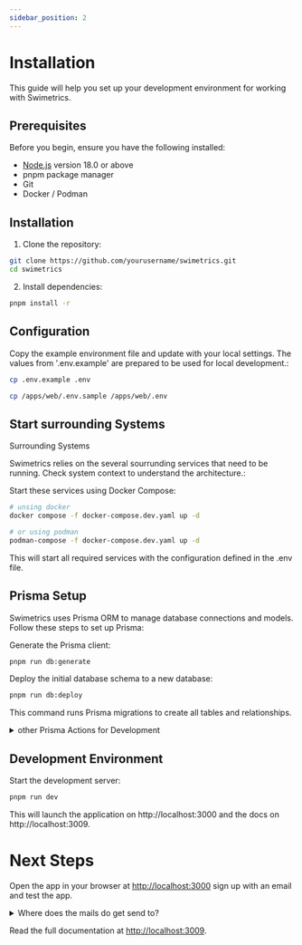 ```yaml
---
sidebar_position: 2
---
```


# Installation

This guide will help you set up your development environment for working with Swimetrics.

## Prerequisites

Before you begin, ensure you have the following installed:

- [Node.js](https://nodejs.org/) version 18.0 or above
- pnpm package manager
- Git
- Docker / Podman

## Installation

1. Clone the repository:

```bash
git clone https://github.com/yourusername/swimetrics.git
cd swimetrics
```

2. Install dependencies:

```bash
pnpm install -r
```

## Configuration

Copy the example environment file and update with your local settings. The values from '.env.example' are prepared to be used for local development.:

```bash
cp .env.example .env

cp /apps/web/.env.sample /apps/web/.env
```

## Start surrounding Systems

Surrounding Systems

Swimetrics relies on the several sourrunding services that need to be running. Check system context to understand the architecture.:

Start these services using Docker Compose:

```bash
# unsing docker 
docker compose -f docker-compose.dev.yaml up -d

# or using podman
podman-compose -f docker-compose.dev.yaml up -d
```

This will start all required services with the configuration defined in the .env file.

## Prisma Setup

Swimetrics uses Prisma ORM to manage database connections and models. Follow these steps to set up Prisma:

Generate the Prisma client:

```bash
pnpm run db:generate
```

Deploy the initial database schema to a new database:

```bash
pnpm run db:deploy
```
This command runs Prisma migrations to create all tables and relationships.

<details>
<summary>other Prisma Actions for Development</summary>

For development, you can use Prisma Studio to view and edit data:

```bash
cd packages/database
npx prisma studio
```

Prisma Studio will open in your browser at http://localhost:5555.
If you make changes to the schema in packages/database/prisma/schema.prisma, you need to:

```bash
# Create a migration
pnpm run db:migrate --name your_migration_name

# Apply the migration and regenerate the client
pnpm run db:deploy
```

</details>

## Development Environment

Start the development server:

```bash
pnpm run dev
```

This will launch the application on http://localhost:3000 and the docs on http://localhost:3009.


# Next Steps


Open the app in your browser at [http://localhost:3000](http://localhost:3000) sign up with an email and test the app.  

<details>
<summary>Where does the mails do get send to?</summary>

On local setup the mails are sent to the local mailcatcher. You can access it at [http://localhost:1080](http://localhost:1080).

</details>


Read the full documentation at [http://localhost:3009](http://localhost:3009).



